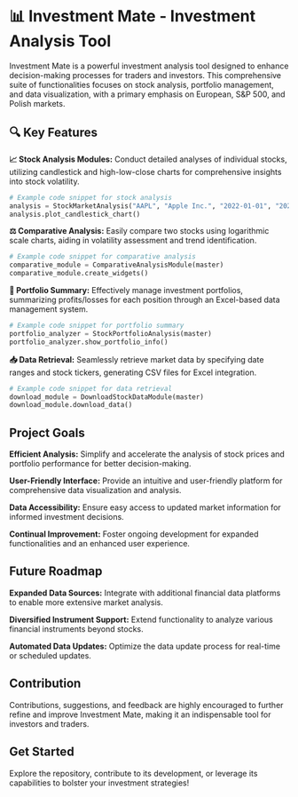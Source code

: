 # 📊 Investment Mate - Investment Analysis Tool

Investment Mate is a powerful investment analysis tool designed to enhance decision-making processes for traders and investors. This comprehensive suite of functionalities focuses on stock analysis, portfolio management, and data visualization, with a primary emphasis on European, S&P 500, and Polish markets.

## 🔍 Key Features

**📈 Stock Analysis Modules:** Conduct detailed analyses of individual stocks, utilizing candlestick and high-low-close charts for comprehensive insights into stock volatility.

```python
# Example code snippet for stock analysis
analysis = StockMarketAnalysis("AAPL", "Apple Inc.", "2022-01-01", "2022-12-31")
analysis.plot_candlestick_chart()
```

**⚖️ Comparative Analysis:** Easily compare two stocks using logarithmic scale charts, aiding in volatility assessment and trend identification.

```python
# Example code snippet for comparative analysis
comparative_module = ComparativeAnalysisModule(master)
comparative_module.create_widgets()
```

**💼 Portfolio Summary:** Effectively manage investment portfolios, summarizing profits/losses for each position through an Excel-based data management system.

```python
# Example code snippet for portfolio summary
portfolio_analyzer = StockPortfolioAnalysis(master)
portfolio_analyzer.show_portfolio_info()
```

**📥 Data Retrieval:** Seamlessly retrieve market data by specifying date ranges and stock tickers, generating CSV files for Excel integration.

```python
# Example code snippet for data retrieval
download_module = DownloadStockDataModule(master)
download_module.download_data()
```

## Project Goals

**Efficient Analysis:** Simplify and accelerate the analysis of stock prices and portfolio performance for better decision-making.

**User-Friendly Interface:** Provide an intuitive and user-friendly platform for comprehensive data visualization and analysis.

**Data Accessibility:** Ensure easy access to updated market information for informed investment decisions.

**Continual Improvement:** Foster ongoing development for expanded functionalities and an enhanced user experience.

## Future Roadmap

**Expanded Data Sources:** Integrate with additional financial data platforms to enable more extensive market analysis.

**Diversified Instrument Support:** Extend functionality to analyze various financial instruments beyond stocks.

**Automated Data Updates:** Optimize the data update process for real-time or scheduled updates.

## Contribution

Contributions, suggestions, and feedback are highly encouraged to further refine and improve Investment Mate, making it an indispensable tool for investors and traders.

## Get Started

Explore the repository, contribute to its development, or leverage its capabilities to bolster your investment strategies!

